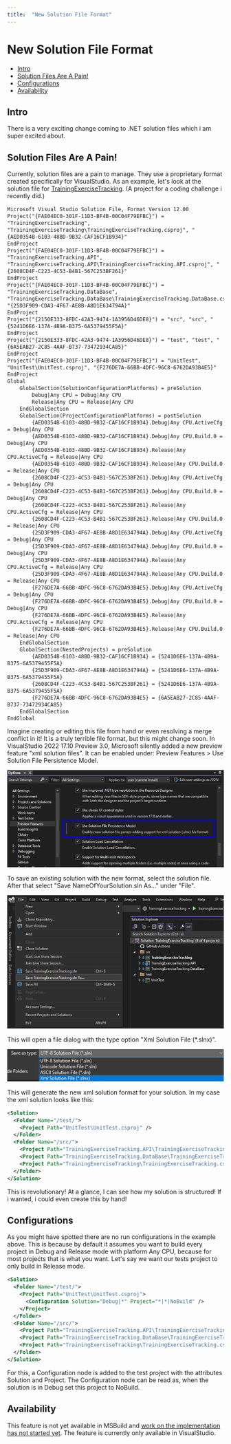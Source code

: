 ```yaml
---
title:  "New Solution File Format"
---
```


# New Solution File Format

- [Intro](#intro)
- [Solution Files Are A Pain!](#solution-files-are-a-pain)
- [Configurations](#configurations)
- [Availability](#availability)

## Intro
There is a very exciting change coming to .NET solution files which i am super excited about.  

## Solution Files Are A Pain!
Currently, solution files are a pain to manage. They use a proprietary format created specifically for VisualStudio.
As an example, let's look at the solution file for [TrainingExerciseTracking](https://github.com/Teddy55Codes/TrainingExerciseTracking). (A project for a coding challenge i recently did.)

```sln
Microsoft Visual Studio Solution File, Format Version 12.00
Project("{FAE04EC0-301F-11D3-BF4B-00C04F79EFBC}") = "TrainingExerciseTracking", "TrainingExerciseTracking\TrainingExerciseTracking.csproj", "{AED0354B-6103-48BD-9B32-CAF16CF1B934}"
EndProject
Project("{FAE04EC0-301F-11D3-BF4B-00C04F79EFBC}") = "TrainingExerciseTracking.API", "TrainingExerciseTracking.API\TrainingExerciseTracking.API.csproj", "{2608CD4F-C223-4C53-B4B1-567C253BF261}"
EndProject
Project("{FAE04EC0-301F-11D3-BF4B-00C04F79EFBC}") = "TrainingExerciseTracking.DataBase", "TrainingExerciseTracking.DataBase\TrainingExerciseTracking.DataBase.csproj", "{25D3F909-CDA3-4F67-AE8B-A8D1E634794A}"
EndProject
Project("{2150E333-8FDC-42A3-9474-1A3956D46DE8}") = "src", "src", "{5241D6E6-137A-4B9A-B375-6A5379455F5A}"
EndProject
Project("{2150E333-8FDC-42A3-9474-1A3956D46DE8}") = "test", "test", "{6A5EAB27-2C85-4AAF-B737-73472934CA85}"
EndProject
Project("{FAE04EC0-301F-11D3-BF4B-00C04F79EFBC}") = "UnitTest", "UnitTest\UnitTest.csproj", "{F276DE7A-66BB-4DFC-96C8-6762DA93B4E5}"
EndProject
Global
	GlobalSection(SolutionConfigurationPlatforms) = preSolution
		Debug|Any CPU = Debug|Any CPU
		Release|Any CPU = Release|Any CPU
	EndGlobalSection
	GlobalSection(ProjectConfigurationPlatforms) = postSolution
		{AED0354B-6103-48BD-9B32-CAF16CF1B934}.Debug|Any CPU.ActiveCfg = Debug|Any CPU
		{AED0354B-6103-48BD-9B32-CAF16CF1B934}.Debug|Any CPU.Build.0 = Debug|Any CPU
		{AED0354B-6103-48BD-9B32-CAF16CF1B934}.Release|Any CPU.ActiveCfg = Release|Any CPU
		{AED0354B-6103-48BD-9B32-CAF16CF1B934}.Release|Any CPU.Build.0 = Release|Any CPU
		{2608CD4F-C223-4C53-B4B1-567C253BF261}.Debug|Any CPU.ActiveCfg = Debug|Any CPU
		{2608CD4F-C223-4C53-B4B1-567C253BF261}.Debug|Any CPU.Build.0 = Debug|Any CPU
		{2608CD4F-C223-4C53-B4B1-567C253BF261}.Release|Any CPU.ActiveCfg = Release|Any CPU
		{2608CD4F-C223-4C53-B4B1-567C253BF261}.Release|Any CPU.Build.0 = Release|Any CPU
		{25D3F909-CDA3-4F67-AE8B-A8D1E634794A}.Debug|Any CPU.ActiveCfg = Debug|Any CPU
		{25D3F909-CDA3-4F67-AE8B-A8D1E634794A}.Debug|Any CPU.Build.0 = Debug|Any CPU
		{25D3F909-CDA3-4F67-AE8B-A8D1E634794A}.Release|Any CPU.ActiveCfg = Release|Any CPU
		{25D3F909-CDA3-4F67-AE8B-A8D1E634794A}.Release|Any CPU.Build.0 = Release|Any CPU
		{F276DE7A-66BB-4DFC-96C8-6762DA93B4E5}.Debug|Any CPU.ActiveCfg = Debug|Any CPU
		{F276DE7A-66BB-4DFC-96C8-6762DA93B4E5}.Debug|Any CPU.Build.0 = Debug|Any CPU
		{F276DE7A-66BB-4DFC-96C8-6762DA93B4E5}.Release|Any CPU.ActiveCfg = Release|Any CPU
		{F276DE7A-66BB-4DFC-96C8-6762DA93B4E5}.Release|Any CPU.Build.0 = Release|Any CPU
	EndGlobalSection
	GlobalSection(NestedProjects) = preSolution
		{AED0354B-6103-48BD-9B32-CAF16CF1B934} = {5241D6E6-137A-4B9A-B375-6A5379455F5A}
		{25D3F909-CDA3-4F67-AE8B-A8D1E634794A} = {5241D6E6-137A-4B9A-B375-6A5379455F5A}
		{2608CD4F-C223-4C53-B4B1-567C253BF261} = {5241D6E6-137A-4B9A-B375-6A5379455F5A}
		{F276DE7A-66BB-4DFC-96C8-6762DA93B4E5} = {6A5EAB27-2C85-4AAF-B737-73472934CA85}
	EndGlobalSection
EndGlobal
```

Imagine creating or editing this file from hand or even resolving a merge conflict in it! It is a truly terrible file format, but this might change soon. 
In VisualStudio 2022 17.10 Preview 3.0, Microsoft silently added a new preview feature "xml solution files".
It can be enabled under: Preview Features > Use Solution File Persistence Model. 

![Use Solution File Persistence Model setting in vs preview](../../Resources/24.04/XMLSolutions/UseSolutionFilePersistenceModelPreviewFeature.png)

To save an existing solution with the new format, select the solution file. After that select "Save NameOfYourSolution.sln As..." under "File". 

![save solution as option](../../Resources/24.04/XMLSolutions/ConvertSLNtoSLNX.png)

This will open a file dialog with the type option "Xml Solution File (*.slnx)".

![save solution as type dialog](../../Resources/24.04/XMLSolutions/SaveSolutionAsSLNX.png)

This will generate the new xml solution format for your solution. In my case the xml solution looks like this:

```xml
<Solution>
  <Folder Name="/test/">
    <Project Path="UnitTest\UnitTest.csproj" />
  </Folder>
  <Folder Name="/src/">
    <Project Path="TrainingExerciseTracking.API\TrainingExerciseTracking.API.csproj" />
    <Project Path="TrainingExerciseTracking.DataBase\TrainingExerciseTracking.DataBase.csproj" />
    <Project Path="TrainingExerciseTracking\TrainingExerciseTracking.csproj" />
  </Folder>
</Solution>
```

This is revolutionary! At a glance, I can see how my solution is structured! If i wanted, i could even create this by hand!

## Configurations
As you might have spotted there are no run configurations in the example above. 
This is because by default it assumes you want to build every project in Debug and Release mode with platform Any CPU, because for most projects that is what you want.
Let's say we want our tests project to only build in Release mode.

```xml
<Solution>
  <Folder Name="/test/">
    <Project Path="UnitTest\UnitTest.csproj">
      <Configuration Solution="Debug|*" Project="*|*|NoBuild" />
    </Project>
  </Folder>
  <Folder Name="/src/">
    <Project Path="TrainingExerciseTracking.API\TrainingExerciseTracking.API.csproj" />
    <Project Path="TrainingExerciseTracking.DataBase\TrainingExerciseTracking.DataBase.csproj" />
    <Project Path="TrainingExerciseTracking\TrainingExerciseTracking.csproj" />
  </Folder>
</Solution>
```

For this, a Configuration node is added to the test project with the attributes Solution and Project.
The Configuration node can be read as, when the solution is in Debug set this project to NoBuild.

## Availability
This feature is not yet available in MSBuild and [work on the implementation has not started yet](https://github.com/dotnet/msbuild/issues/10012). 
The feature is currently only available in VisualStudio.

